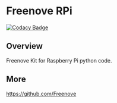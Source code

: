 # Freenove RPi
[![Codacy Badge](https://app.codacy.com/project/badge/Grade/0d8cebfc16d942e68c24c37a759681df)](https://www.codacy.com/gh/nmuzychuk/freenove-rpi/dashboard)

## Overview

Freenove Kit for Raspberry Pi python code.

## More
https://github.com/Freenove
